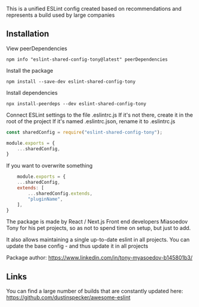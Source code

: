 This is a unified ESLint config created based on recommendations and represents a build used by large companies

## Installation

View peerDependencies

```console
npm info "eslint-shared-config-tony@latest" peerDependencies
```

Install the package

```console
npm install --save-dev eslint-shared-config-tony
```

Install dependencies

```console
npx install-peerdeps --dev eslint-shared-config-tony
```

Connect ESLint settings to the file .eslintrc.js
If it's not there, create it in the root of the project
If it's named .eslintrc.json, rename it to .eslintrc.js

```js
const sharedConfig = require("eslint-shared-config-tony");

module.exports = {
    ...sharedConfig,
}
```

If you want to overwrite something

```js
    module.exports = {
    ...sharedConfig,
    extends: [
        ...sharedConfig.extends,
        "pluginName",
    ],
}

```

The package is made by React / Next.js Front end developers Miasoedov Tony for his pet projects, so as not to spend time on setup, but just to add.

It also allows maintaining a single up-to-date eslint in all projects. You can update the base config - and thus update it in all projects

Package author: https://www.linkedin.com/in/tony-myasoedov-b145801b3/

## Links

You can find a large number of builds that are constantly updated here: https://github.com/dustinspecker/awesome-eslint


